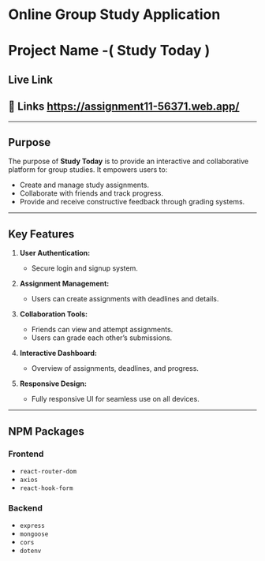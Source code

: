 # Online Group Study Application

# Project Name -( Study Today )

## Live Link

## 🔗 Links https://assignment11-56371.web.app/

---

## Purpose

The purpose of **Study Today** is to provide an interactive and collaborative platform for group studies. It empowers users to:

- Create and manage study assignments.
- Collaborate with friends and track progress.
- Provide and receive constructive feedback through grading systems.

---

## Key Features

1. **User Authentication:**

   - Secure login and signup system.

2. **Assignment Management:**

   - Users can create assignments with deadlines and details.

3. **Collaboration Tools:**

   - Friends can view and attempt assignments.
   - Users can grade each other’s submissions.

4. **Interactive Dashboard:**
   - Overview of assignments, deadlines, and progress.
5. **Responsive Design:**
   - Fully responsive UI for seamless use on all devices.

---

## NPM Packages

### Frontend

- `react-router-dom`
- `axios`
- `react-hook-form`

### Backend

- `express`
- `mongoose`
- `cors`
- `dotenv`
